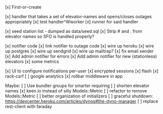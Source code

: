 [x] First-or-create

[x] handler that takes a set of elevator-names and opens/closes outages appropriately
[x] test handler^Wworker
[x] runner for said handler

[x] seed station list - dumped as data/seed.sql
[x] Strip # and . from elevator names so SFO is handled properly?

[x] notifier code
[x] link notifier to outage code
[x] wire up heroku
  [x] wire up postgres
  [x] wire up sendgrid
  [x] wire up mailtrap?
[x] fix email sender
[x] Add admin notifier for errors
[x] Add admin notifier for new (stationless) elevators
[x] some metrics

[x] UI to configure notifications per-user
[x] encrypted sessions
[x] flash
[x] rack-csrf
[ ] google analytics
[x] rollbar middleware in app


Maybe:
[ ] Use bundler groups for smarter requiring
[ ] shorten elevator names
[x] keen.io instead of silly Models::Metric
[ ] refactor to remove Models::Metric
[ ] better organization of initializers
[ ] graceful shutdown: https://devcenter.heroku.com/articles/dynos#the-dyno-manager
[ ] replace rest-client with faraday
